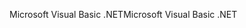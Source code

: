 <span data-ttu-id="a9652-101">Microsoft Visual Basic .NET</span><span class="sxs-lookup"><span data-stu-id="a9652-101">Microsoft Visual Basic .NET</span></span>